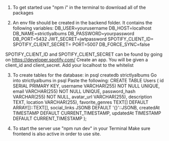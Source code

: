 1. To get started use "npm i" in the terminal to download all of the packages

2. An env file should be created in the backend folder. It contains the following variables:
DB_USER=yourusername
DB_HOST=localhost
DB_NAME=strictlyalbums
DB_PASSWORD=yourpassword
DB_PORT=5432
JWT_SECRET=jwtpassword
SPOTIFY_CLIENT_ID=
SPOTIFY_CLIENT_SECRET=
PORT=5007
DB_FORCE_SYNC=false

SPOTIFY_CLIENT_ID and SPOTIFY_CLIENT_SECRET can be found by going on https://developer.spotify.com/
Create an app. You will be given a client_id and client_secret.
Add your localhost to the whitelist

3. To create tables for the database:
in psql createdb strictlyalbums
Go into strictlyalbums in psql
Paste the following:
CREATE TABLE Users (
id SERIAL PRIMARY KEY,
username VARCHAR(255) NOT NULL UNIQUE,
email VARCHAR(255) NOT NULL UNIQUE,
password_hash VARCHAR(255) NOT NULL,
avatar_url VARCHAR(255),
description TEXT,
location VARCHAR(255),
favorite_genres TEXT[] DEFAULT ARRAY[]::TEXT[],
social_links JSONB DEFAULT '{}'::JSONB,
createdAt TIMESTAMP DEFAULT CURRENT_TIMESTAMP,
updatedAt TIMESTAMP DEFAULT CURRENT_TIMESTAMP
);

4. To start the server use "npm run dev" in your Terminal
Make sure frontend is also active in order to use site.